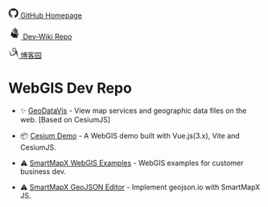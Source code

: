 [![github](./assets/github-mark-20.png)  GitHub Homepage](https://github.com/zheyi420)  

[![Dev-Wiki](./assets/obsidian-icon-25.png)  Dev-Wiki Repo](https://github.com/zheyi420/Dev-Wiki)  

[![cnblogs](./assets/cnblogs-logo-20.png)  博客园](https://www.cnblogs.com/zheyi420/)  


# WebGIS Dev Repo

- <span title="积极开发中 🔄 Active🚀">✨ [GeoDataVis](https://zheyi420.github.io/GeoDataVis/) - View map services and geographic data files on the web. [Based on CesiumJS]

- <span title="该项目已停止开发 🔄 This project has ceased development">📦 [Cesium Demo](https://zheyi420.github.io/cesium-demo/)</span> - A WebGIS demo built with Vue.js(3.x), Vite and CesiumJS.

- <span title="由于CDN源失效导致异常 🔄 Abnormalities caused by CDN source failure">⚠️ [SmartMapX WebGIS Examples](https://zheyi420.github.io/smartmapx-webgis-examples/)</span> - WebGIS examples for customer business dev.

- <span title="由于CDN源失效导致异常 🔄 Abnormalities caused by CDN source failure">⚠️ [SmartMapX GeoJSON Editor](https://zheyi420.github.io/smartmapx.geojson.io/)</span> - Implement geojson.io with SmartMapX JS.
